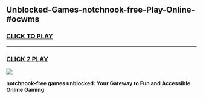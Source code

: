
## Unblocked-Games-notchnook-free-Play-Online-#ocwms
<h3>
<a href="https://premium.freeplayer.one?title=notchnook-free&ref=27F">CLICK TO PLAY</a></h3>
<hr>

<h3>
<a href="https://premium.freeplayer.one?title=notchnook-free&ref=27F">CLICK 2 PLAY</a>
  
</h3>

<a href="https://premium.freeplayer.one?title=notchnook-free&ref=27F"><img src="https://clearcache.store/games.png"></a>


**notchnook-free games unblocked: Your Gateway to Fun and Accessible Online Gaming**
